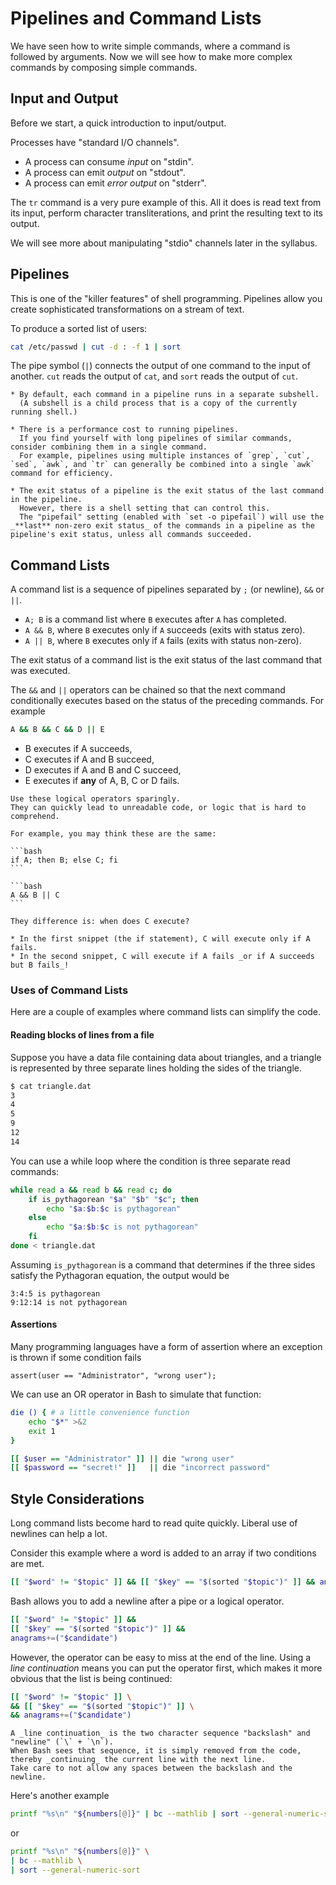 # Pipelines and Command Lists

We have seen how to write simple commands, where a command is followed by arguments.
Now we will see how to make more complex commands by composing simple commands.

## Input and Output

Before we start, a quick introduction to input/output.

Processes have "standard I/O channels".

* A process can consume _input_ on "stdin".
* A process can emit _output_ on "stdout".
* A process can emit _error output_ on "stderr".

The `tr` command is a very pure example of this.
All it does is read text from its input, perform character transliterations, and print the resulting text to its output.

We will see more about manipulating "stdio" channels later in the syllabus.

## Pipelines

This is one of the "killer features" of shell programming.
Pipelines allow you create sophisticated transformations on a stream of text.

To produce a sorted list of users:

```bash
cat /etc/passwd | cut -d : -f 1 | sort
```

The pipe symbol (`|`) connects the output of one command to the input of another.
`cut` reads the output of `cat`, and `sort` reads the output of `cut`.

~~~~exercism/advanced
* By default, each command in a pipeline runs in a separate subshell.
  (A subshell is a child process that is a copy of the currently running shell.)

* There is a performance cost to running pipelines.
  If you find yourself with long pipelines of similar commands, consider combining them in a single command.
  For example, pipelines using multiple instances of `grep`, `cut`, `sed`, `awk`, and `tr` can generally be combined into a single `awk` command for efficiency.

* The exit status of a pipeline is the exit status of the last command in the pipeline.
  However, there is a shell setting that can control this.
  The "pipefail" setting (enabled with `set -o pipefail`) will use the _**last** non-zero exit status_ of the commands in a pipeline as the pipeline's exit status, unless all commands succeeded.
~~~~

## Command Lists

A command list is a sequence of pipelines separated by `;` (or newline), `&&` or `||`.

* `A; B` is a command list where `B` executes after `A` has completed.
* `A && B`, where `B` executes only if `A` succeeds (exits with status zero).
* `A || B`, where `B` executes only if `A` fails (exits with status non-zero).

The exit status of a command list is the exit status of the last command that was executed.

The `&&` and `||` operators can be chained so that the next command conditionally executes based on the status of the preceding commands.
For example

```bash
A && B && C && D || E
```

* B executes if A succeeds,
* C executes if A and B succeed,
* D executes if A and B and C succeed,
* E executes if **any** of A, B, C or D fails.

~~~~exercism/caution
Use these logical operators sparingly.
They can quickly lead to unreadable code, or logic that is hard to comprehend.

For example, you may think these are the same:

```bash
if A; then B; else C; fi
```

```bash
A && B || C
```

They difference is: when does C execute?

* In the first snippet (the if statement), C will execute only if A fails.
* In the second snippet, C will execute if A fails _or if A succeeds but B fails_!
~~~~

### Uses of Command Lists

Here are a couple of examples where command lists can simplify the code.

#### Reading blocks of lines from a file

Suppose you have a data file containing data about triangles,
and a triangle is represented by three separate lines holding the sides of the triangle.

```bash
$ cat triangle.dat
3
4
5
9
12
14
```

You can use a while loop where the condition is three separate read commands:

```bash
while read a && read b && read c; do
    if is_pythagorean "$a" "$b" "$c"; then
        echo "$a:$b:$c is pythagorean"
    else
        echo "$a:$b:$c is not pythagorean"
    fi
done < triangle.dat
```

Assuming `is_pythagorean` is a command that determines if the three sides satisfy the Pythagoran equation, the output would be

```none
3:4:5 is pythagorean
9:12:14 is not pythagorean
```

#### Assertions

Many programming languages have a form of assertion where an exception is thrown if some condition fails

```
assert(user == "Administrator", "wrong user");
```

We can use an OR operator in Bash to simulate that function:

```bash
die () { # a little convenience function
    echo "$*" >&2
    exit 1
}

[[ $user == "Administrator" ]] || die "wrong user"
[[ $password == "secret!" ]]   || die "incorrect password"
```

## Style Considerations

Long command lists become hard to read quite quickly.
Liberal use of newlines can help a lot.

Consider this example where a word is added to an array if two conditions are met.

```bash
[[ "$word" != "$topic" ]] && [[ "$key" == "$(sorted "$topic")" ]] && anagrams+=("$candidate")
```

Bash allows you to add a newline after a pipe or a logical operator.

```bash
[[ "$word" != "$topic" ]] &&
[[ "$key" == "$(sorted "$topic")" ]] &&
anagrams+=("$candidate")
```

However, the operator can be easy to miss at the end of the line.
Using a _line continuation_ means you can put the operator first, which makes it more obvious that the list is being continued:

```bash
[[ "$word" != "$topic" ]] \
&& [[ "$key" == "$(sorted "$topic")" ]] \
&& anagrams+=("$candidate")
```

~~~~exercism/note
A _line continuation_ is the two character sequence "backslash" and "newline" (`\` + `\n`).
When Bash sees that sequence, it is simply removed from the code, thereby _continuing_ the current line with the next line.
Take care to not allow any spaces between the backslash and the newline.
~~~~

Here's another example

```bash
printf "%s\n" "${numbers[@]}" | bc --mathlib | sort --general-numeric-sort
```

or 

```bash
printf "%s\n" "${numbers[@]}" \
| bc --mathlib \
| sort --general-numeric-sort
```
